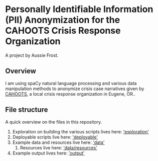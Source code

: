 # Personally Identifiable Information (PII) Anonymization for the CAHOOTS Crisis Response Organization

A project by Aussie Frost.

## Overview
I am using spaCy natural language processing and various data manipulation methods to anonymize crisis case narratives given by [CAHOOTS](https://whitebirdclinic.org/cahoots/), a local crisis response organization in Eugene, OR..

## File structure
A quick overview on the files in this repository.
1. Exploration on building the various scripts lives here: ['exploration'](exploration)
2. Deployable scripts live here: ['deployable'](deployable)
3. Example data and resources live here: ['data'](data)
    1. Resources live here: ['data/resources'](data/resources)
4. Example output lives here: ['output'](output)
